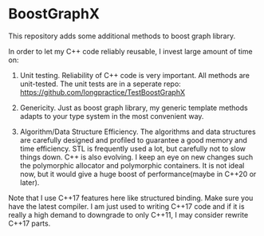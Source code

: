# BoostGraphX

This repository adds some additional methods to boost graph library.

In order to let my C++ code reliably reusable, I invest large amount of time on:

1. Unit testing. Reliability of C++ code is very important. All methods are unit-tested. The unit tests are in a seperate repo:
   https://github.com/longpractice/TestBoostGraphX


2. Genericity. Just as boost graph library, my generic template methods adapts to your type system in the most convenient way. 

3. Algorithm/Data Structure Efficiency. The algorithms and data structures are carefully designed and profiled to guarantee a good memory and time efficiency. STL is frequently used a lot, but carefully not to slow things down. 
C++ is also evolving. I keep an eye on new changes such the polymorphic allocator and polymorphic containers. It is not ideal now, but it would give a huge boost of performance(maybe in C++20 or later).


Note that I use C++17 features here like structured binding. Make sure you have the latest compiler. I am just used to writing C++17 code and if it is really a high demand to downgrade to only C++11, I may consider rewrite C++17 parts.


